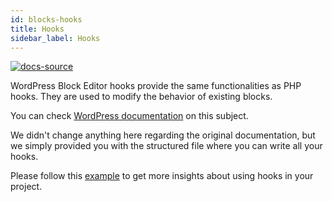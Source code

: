 ```yaml
---
id: blocks-hooks
title: Hooks
sidebar_label: Hooks
---
```


[![docs-source](https://img.shields.io/badge/source-eigthshift--frontend--libs-yellow?style=for-the-badge&logo=javascript&labelColor=2a2a2a)](https://github.com/infinum/eightshift-frontend-libs/tree/develop/blocks/init/src/blocks/)

WordPress Block Editor hooks provide the same functionalities as PHP hooks. They are used to modify the behavior of existing blocks.

You can check [WordPress documentation](https://developer.wordpress.org/block-editor/developers/filters/block-filters/) on this subject.

We didn't change anything here regarding the original documentation, but we simply provided you with the structured file where you can write all your hooks.

Please follow this [example](https://github.com/infinum/eightshift-frontend-libs/blob/develop/blocks/init/src/Blocks/custom/column/column-hooks.js) to get more insights about using hooks in your project.
